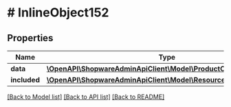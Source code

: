 # # InlineObject152

## Properties

Name | Type | Description | Notes
------------ | ------------- | ------------- | -------------
**data** | [**\OpenAPI\ShopwareAdminApiClient\Model\ProductConfiguratorSetting**](ProductConfiguratorSetting.md) |  | [optional]
**included** | [**\OpenAPI\ShopwareAdminApiClient\Model\Resource[]**](Resource.md) |  | [optional]

[[Back to Model list]](../../README.md#models) [[Back to API list]](../../README.md#endpoints) [[Back to README]](../../README.md)
